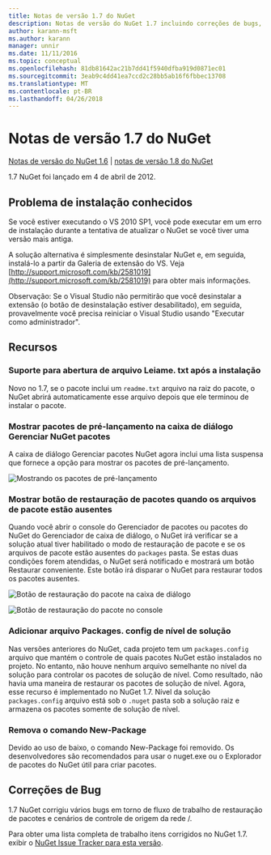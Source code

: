```yaml
---
title: Notas de versão 1.7 do NuGet
description: Notas de versão do NuGet 1.7 incluindo correções de bugs, problemas conhecidos, recursos adicionados e DCRs.
author: karann-msft
ms.author: karann
manager: unnir
ms.date: 11/11/2016
ms.topic: conceptual
ms.openlocfilehash: 81db81642ac21b7dd41f5940dfba919d0871ec01
ms.sourcegitcommit: 3eab9c4dd41ea7ccd2c28bb5ab16f6fbbec13708
ms.translationtype: MT
ms.contentlocale: pt-BR
ms.lasthandoff: 04/26/2018
---
```

# <a name="nuget-17-release-notes"></a>Notas de versão 1.7 do NuGet

[Notas de versão do NuGet 1.6](../release-notes/nuget-1.6.md) | [notas de versão 1.8 do NuGet](../release-notes/nuget-1.8.md)

1.7 NuGet foi lançado em 4 de abril de 2012.

## <a name="known-installation-issue"></a>Problema de instalação conhecidos
Se você estiver executando o VS 2010 SP1, você pode executar em um erro de instalação durante a tentativa de atualizar o NuGet se você tiver uma versão mais antiga.

A solução alternativa é simplesmente desinstalar NuGet e, em seguida, instalá-lo a partir da Galeria de extensão do VS.  Veja [http://support.microsoft.com/kb/2581019](http://support.microsoft.com/kb/2581019) para obter mais informações.

Observação: Se o Visual Studio não permitirão que você desinstalar a extensão (o botão de desinstalação estiver desabilitado), em seguida, provavelmente você precisa reiniciar o Visual Studio usando "Executar como administrador".

## <a name="features"></a>Recursos

### <a name="support-opening-readmetxt-file-after-installation"></a>Suporte para abertura de arquivo Leiame. txt após a instalação
Novo no 1.7, se o pacote inclui um `readme.txt` arquivo na raiz do pacote, o NuGet abrirá automaticamente esse arquivo depois que ele terminou de instalar o pacote.

### <a name="show-prerelease-packages-in-the-manage-nuget-packages-dialog"></a>Mostrar pacotes de pré-lançamento na caixa de diálogo Gerenciar NuGet pacotes
A caixa de diálogo Gerenciar pacotes NuGet agora inclui uma lista suspensa que fornece a opção para mostrar os pacotes de pré-lançamento.

![Mostrando os pacotes de pré-lançamento](./media/prerelease-dropdown.png)

### <a name="show-package-restore-button-when-package-files-are-missing"></a>Mostrar botão de restauração de pacotes quando os arquivos de pacote estão ausentes
Quando você abrir o console do Gerenciador de pacotes ou pacotes do NuGet do Gerenciador de caixa de diálogo, o NuGet irá verificar se a solução atual tiver habilitado o modo de restauração de pacote e se os arquivos de pacote estão ausentes do `packages` pasta. Se estas duas condições forem atendidas, o NuGet será notificado e mostrará um botão Restaurar conveniente. Este botão irá disparar o NuGet para restaurar todos os pacotes ausentes.

![Botão de restauração do pacote na caixa de diálogo](./media/packagerestore-dialog.png)

![Botão de restauração do pacote no console](./media/packagerestore-console.png)

### <a name="add-solution-level-packagesconfig-file"></a>Adicionar arquivo Packages. config de nível de solução
Nas versões anteriores do NuGet, cada projeto tem um `packages.config` arquivo que mantém o controle de quais pacotes NuGet estão instalados no projeto. No entanto, não houve nenhum arquivo semelhante no nível da solução para controlar os pacotes de solução de nível. Como resultado, não havia uma maneira de restaurar os pacotes de solução de nível.
Agora, esse recurso é implementado no NuGet 1.7. Nível da solução `packages.config` arquivo está sob o `.nuget` pasta sob a solução raiz e armazena os pacotes somente de solução de nível.

### <a name="remove-new-package-command"></a>Remova o comando New-Package
Devido ao uso de baixo, o comando New-Package foi removido. Os desenvolvedores são recomendados para usar o nuget.exe ou o Explorador de pacotes do NuGet útil para criar pacotes.

## <a name="bug-fixes"></a>Correções de Bug
1.7 NuGet corrigiu vários bugs em torno de fluxo de trabalho de restauração de pacotes e cenários de controle de origem da rede /.

Para obter uma lista completa de trabalho itens corrigidos no NuGet 1.7. exibir o [NuGet Issue Tracker para esta versão](http://nuget.codeplex.com/workitem/list/advanced?keyword=&status=Closed&type=All&priority=All&release=NuGet%201.7&assignedTo=All&component=All&sortField=Votes&sortDirection=Descending&page=0).
